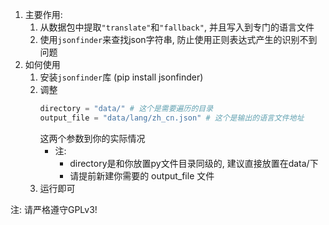 1. 主要作用:
   1. 从数据包中提取`"translate"`和`"fallback"`, 并且写入到专门的语言文件
   2. 使用`jsonfinder`来查找json字符串, 防止使用正则表达式产生的识别不到问题
2. 如何使用
   1. 安装`jsonfinder`库 (pip install jsonfinder)
   2. 调整
      ```python 
      directory = "data/" # 这个是需要遍历的目录
      output_file = "data/lang/zh_cn.json" # 这个是输出的语言文件地址
      ```
      这两个参数到你的实际情况
      - 注:
         - directory是和你放置py文件目录同级的, 建议直接放置在data/下
         - 请提前新建你需要的 output_file 文件
   3. 运行即可

注: 请严格遵守GPLv3!
